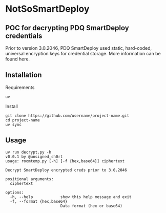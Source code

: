 # NotSoSmartDeploy

## POC for decrypting PDQ SmartDeploy credentials

Prior to version 3.0.2046, PDQ SmartDeploy used static, hard-coded, universal encryption keys for credential storage. More information can be found here.

## Installation

Requirements

```
uv
```

Install

```
git clone https://github.com/username/project-name.git
cd project-name
uv sync
```

## Usage
```
uv run decrypt.py -h
v0.0.1 by @unsigned_sh0rt
usage: roomtemp.py [-h] [-f {hex,base64}] ciphertext

Decrypt SmartDeploy encrypted creds prior to 3.0.2046

positional arguments:
  ciphertext

options:
  -h, --help            show this help message and exit
  -f, --format {hex,base64}
                        Data format (hex or base64)


```